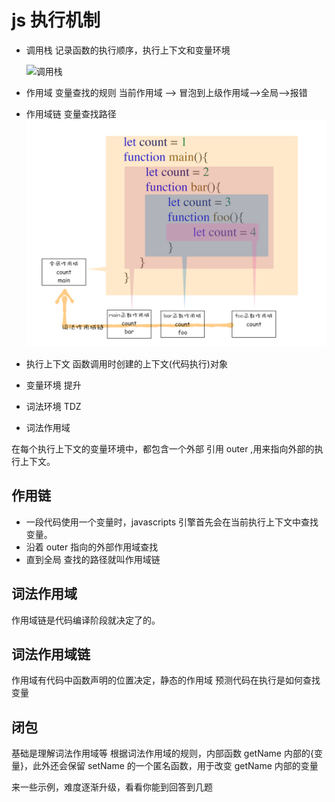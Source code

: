 # js 执行机制

- 调用栈
  记录函数的执行顺序，执行上下文和变量环境

  ![调用栈](C:\Users\HP\Desktop\ai_lession\javaScript\scope_closure\js调用栈.png)

- 作用域
  变量查找的规则
  当前作用域 --> 冒泡到上级作用域-->全局-->报错

- 作用域链
  变量查找路径
  ![作用域链](./作用域.png)
- 执行上下文
  函数调用时创建的上下文(代码执行)对象
- 变量环境
  提升
- 词法环境
  TDZ
- 词法作用域

在每个执行上下文的变量环境中，都包含一个外部 引用 outer ,用来指向外部的执行上下文。

## 作用链

- 一段代码使用一个变量时，javascripts 引擎首先会在当前执行上下文中查找变量。
- 沿着 outer 指向的外部作用域查找
- 直到全局
  查找的路径就叫作用域链

## 词法作用域

作用域链是代码编译阶段就决定了的。

## 词法作用域链

作用域有代码中函数声明的位置决定，静态的作用域
预测代码在执行是如何查找变量

## 闭包

基础是理解词法作用域等
根据词法作用域的规则，内部函数 getName 内部的{变量}，此外还会保留 setName 的一个匿名函数，用于改变 getName 内部的变量



来一些示例，难度逐渐升级，看看你能到回答到几题

